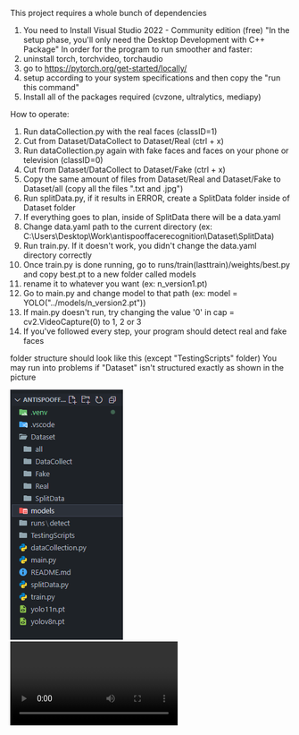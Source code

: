 This project requires a whole bunch of dependencies
1. You need to Install Visual Studio 2022 - Community edition (free) "In the setup phase, you'll only need the Desktop Development with C++ Package"
  In order for the program to run smoother and faster:
  1. uninstall torch, torchvideo, torchaudio
  2. go to https://pytorch.org/get-started/locally/
  3. setup according to your system specifications and then copy the "run this command"
2. Install all of the packages required (cvzone, ultralytics, mediapy)

How to operate:
1. Run dataCollection.py with the real faces (classID=1)
2. Cut from Dataset/DataCollect to Dataset/Real (ctrl + x)
3. Run dataCollection.py again with fake faces and faces on your phone or television (classID=0)
4. Cut from Dataset/DataCollect to Dataset/Fake (ctrl + x)
5. Copy the same amount of files from Dataset/Real and Dataset/Fake to Dataset/all (copy all the files ".txt and .jpg")
6. Run splitData.py, if it results in ERROR, create a SplitData folder inside of Dataset folder
7. If everything goes to plan, inside of SplitData there will be a data.yaml
8. Change data.yaml path to the current directory (ex: C:\Users\Desktop\Work\antispooffacerecognition\Dataset\SplitData)
9. Run train.py. If it doesn't work, you didn't change the data.yaml directory correctly
10. Once train.py is done running, go to runs/train(lasttrain)/weights/best.py and copy best.pt to a new folder called models
11. rename it to whatever you want (ex: n_version1.pt)
12. Go to main.py and change model to that path (ex: model = YOLO("../models/n_version2.pt"))
13. If main.py doesn't run, try  changing the value '0' in cap = cv2.VideoCapture(0) to 1, 2 or 3
14. If you've followed every step, your program should detect real and fake faces

folder structure should look like this (except "TestingScripts" folder)
You may run into problems if "Dataset" isn't structured exactly as shown in the picture

![alt text](image.png)
<video controls src="demo_01.mp4" title="Title"></video>